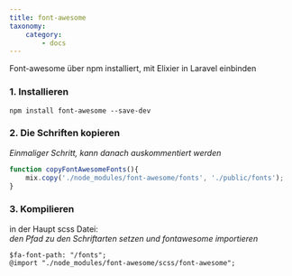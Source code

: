 ```yaml
---
title: font-awesome
taxonomy:
    category:
        - docs
---
```


Font-awesome über npm installiert, mit Elixier in Laravel einbinden

### 1. Installieren

```
npm install font-awesome --save-dev
```

### 2. Die Schriften kopieren
_Einmaliger Schritt, kann danach auskommentiert werden_

```js
function copyFontAwesomeFonts(){
    mix.copy('./node_modules/font-awesome/fonts', './public/fonts');
}
```

### 3. Kompilieren
in der Haupt scss Datei:  
_den Pfad zu den Schriftarten setzen und fontawesome importieren_

```
$fa-font-path: "/fonts";
@import "./node_modules/font-awesome/scss/font-awesome";
```